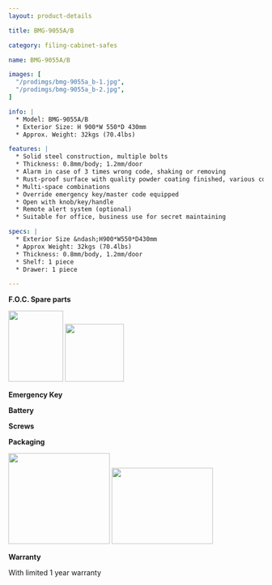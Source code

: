 ```yaml
---
layout: product-details

title: BMG-9055A/B

category: filing-cabinet-safes

name: BMG-9055A/B

images: [
  "/prodimgs/bmg-9055a_b-1.jpg",
  "/prodimgs/bmg-9055a_b-2.jpg",
]

info: |
  * Model: BMG-9055A/B
  * Exterior Size: H 900*W 550*D 430mm
  * Approx. Weight: 32kgs (70.4lbs)

features: |
  * Solid steel construction, multiple bolts
  * Thickness: 0.8mm/body; 1.2mm/door
  * Alarm in case of 3 times wrong code, shaking or removing
  * Rust-proof surface with quality powder coating finished, various colors available
  * Multi-space combinations
  * Override emergency key/master code equipped
  * Open with knob/key/handle
  * Remote alert system (optional)
  * Suitable for office, business use for secret maintaining

specs: |
  * Exterior Size &ndash;H900*W550*D430mm
  * Approx Weight: 32kgs (70.4lbs)
  * Thickness: 0.8mm/body, 1.2mm/door
  * Shelf: 1 piece
  * Drawer: 1 piece

---
```


**F.O.C. Spare parts**

<img alt="" src="{PRODIMGS}/prodimgs/bmg-9055a_b-3.jpg" style="width: 108px; height: 140px" />

<img alt="" src="{PRODIMGS}/prodimgs/bmg-9055a_b-4.jpg" style="width: 116px; height: 114px" />

<img alt="" src="{PRODIMGS}/prodimgs/bmg-9055a_b-5.jpg" />

**Emergency Key**

**Battery**

**Screws**

**Packaging**

<img alt="" src="{PRODIMGS}/prodimgs/bmg-9055a_b-6.jpg" style="width: 200px; height: 179px" />

<img alt="" src="{PRODIMGS}/prodimgs/bmg-9055a_b-7.jpg" style="width: 200px; height: 150px" />

**Warranty**

With limited 1 year warranty


